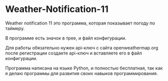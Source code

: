 # Weather-Notification-11

Weather notification 11 это программа, которая показывает погоду по таймеру.

В программе есть значок в трее, и файл конфигурации.

Для работы обязательно нужен api-ключ с сайта openweathermap.org после регистрации создаете api-ключ и вставляете его в файл конфигурации.


Программа написана на языке Python, и полностью бесплатная, так как я делаю программы для развития своих навыков программирования.
